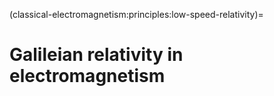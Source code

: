 (classical-electromagnetism:principles:low-speed-relativity)=
# Galileian relativity in electromagnetism
